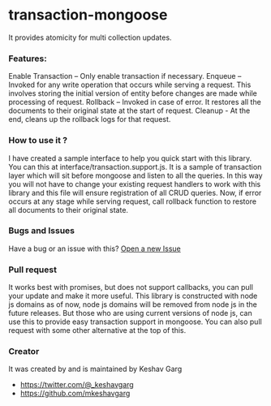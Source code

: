 # transaction-mongoose

It provides atomicity for multi collection updates.

### Features:
Enable Transaction – Only enable transaction if necessary.
Enqueue – Invoked for any write operation that occurs while serving a request. This involves storing the initial version
of entity before changes are made while processing of request.
Rollback – Invoked in case of error. It restores all the documents to their original state at the start of request.
Cleanup - At the end, cleans up the rollback logs for that request.

### How to use it ?
I have created a sample interface to help you quick start with this library. You can this at
interface/transaction.support.js. It is a sample of transaction layer which will sit before mongoose and listen to all the queries. In this way
you will not have to change your existing request handlers to work with this library and this file will ensure registration of all CRUD queries.
Now, if error occurs at any stage while serving request, call rollback function to restore all documents to their original state.

### Bugs and Issues
Have a bug or an issue with this? [Open a new Issue](https://github.com/mkeshavgarg/transaction-mongoose/issues)

### Pull request
It works best with promises, but does not support callbacks, you can pull your update and make it more useful.
This library is constructed with node js domains as of now, node js domains will be removed from node js in the future releases. But those who are using
current versions of node js, can use this to provide easy transaction support in mongoose. You can also pull request with some other alternative at the top
of this.

### Creator
It was created by and is maintained by Keshav Garg
* https://twitter.com/@_keshavgarg
* https://github.com/mkeshavgarg


